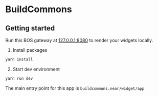 # BuildCommons

## Getting started

Run this BOS gateway at [127.0.0.1:8080](http://127.0.0.1:8080) to render your widgets locally.

1. Install packages

```cmd
yarn install
```

2. Start dev environment

```cmd
yarn run dev
```

The main entry point for this app is `buildcommons.near/widget/app`
